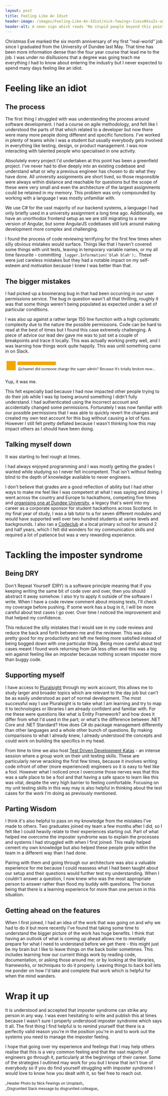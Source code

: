 ```yaml
---
layout: post
title: Feeling Like An Idiot
header-image: /images/Feeling-Like-An-Idiot/nick-fewings-1iesvNXsuZs-unsplash.jpg
header-alt: A neon sign which reads "No stupid people beyond this point" - Photo by Nick Fewings on Unsplash
---
```


Christmas Eve marked the six month anniversary of my first "real-world" job since I graduated from the University of Dundee last May. That time has been more information dense than the four year course that lead me to the job. I was under no disillusions that a degree was going teach me everything I had to know about entering the industry but I never expected to spend many days feeling like an idiot.

# Feeling like an idiot

## The process

The first thing I struggled with was understanding the process around software development. I had a course on agile methodology, and felt like I understood the parts of that which related to a developer but now there were many more people doing different and specific functions. I've worked in plenty of teams while I was a student but usually everybody gets involved in everything like testing, design, or product management. I was now interacting with talented people who specialised in one activity.

Absolutely every project I'd undertaken at this point has been a greenfield project. I've never had to dive deeply into an existing codebase and understand what or why a previous engineer has chosen to do what they have done. All university assignments are short lived, so those responsible were always within distance and reachable for questions but the scope of these were very small and even the architecture of the largest assignments could be retained in my memory. This problem was only compounded by working with a language I was mostly unfamiliar with. 

We use C# for the vast majority of our backend systems, a language I had only briefly used in a university assignment a long time ago. Additionally, we have an unorthodox frontend setup as we are still migrating to a new version of Angular, but some AngularJS codebases still lurk around making development more complex and challenging.

I found the process of code reviewing terrifying for the first few times when silly obvious mistakes would surface. Things like that I haven't covered some things with unit tests, leaving in temporary variable names, or my all time favourite - committing `_logger.Information('blah blah');`. These were just careless mistakes but they had a notable impact on my self-esteem and motivation because I knew I was better than that. 

## The bigger mistakes

I had picked up a boomerang bug in that had been occurring in our user permissions service. The bug in question wasn't all that thrilling, roughly it was that some things weren't being populated as expected under a set of particular conditions.

I was also up against a rather large 150 line function with a high cyclomatic complexity due to the nature the possible permissions. Code can be hard to read at the best of times but I found this case extremely challenging. A piece of advice our lead dev gave me was to just set a couple of breakpoints and trace it locally. This was actually working pretty well, and I was learning how things work quite happily. This was until something came in on Slack.

![An anonymous slack message which reads "at channel, did someone change the super admin? Because it's totally broken now."](/images/Feeling-Like-An-Idiot/ohno.png)

Yup, it was me.

This felt especially bad because I had now impacted other people trying to do their job while I was tip toeing around something I didn't fully understand. I had authenticated using the incorrect account and accidentally changed some permissions. Fortunately I was now familiar with our possible permissions that I was able to quickly revert the changes and created my own test account for this bug without causing a lot of fuss. However I still felt pretty deflated because I wasn't thinking how this may impact others as I should have been doing.

## Talking myself down

It was starting to feel rough at times.

I had always enjoyed programming and I was mostly getting the grades I wanted while studying so I never felt incompetent. That isn't without feeling blind to the depth of knowledge available to never engineers.

I don't believe that grades are a good reflection of ability but I had other ways to make me feel like I was competent at what I was saying and doing. I went across the country and Europe to hackathons, competing five times and [organising one at Dundee University](https://conorhaining.com/posts/Dundees-Hackathon/), a legacy that's went into my career as a corporate sponsor for student hackathons across Scotland. In my final year of study, I was a lab tutor to a for seven different modules and would have supported well over two hundred students at varies levels and backgrounds. I also ran a [Codeclub](https://codeclub.org/en/) at a local primary school for around 2 and half years, which I felt did wonders for my communication skills and required a lot of patience but was a very rewarding experience.

# Tackling the imposter syndrome

## Being DRY

Don't Repeat Yourself (DRY) is a software principle meaning that if you keeping writing the same bit of code over and over, then you should abstract it away somehow. I also try to apply it outside of the software I write. When I have a code review comment about missing tests, I'll check my coverage before pushing. If some work has a bug in it, I will be more careful about test cases I go over. Over time I noticed the improvement and that helped my confidence.

This reduced the silly mistakes that I would see in my code reviews and reduce the back and forth between me and the reviewer. This was also pretty good for my productivity and left me feeling more satisfied instead of being bogged down with one particular thing. Being more careful about test cases meant I found work returning from QA less often and this was a big win against feeling like an imposter because nothing scream imposter more than buggy code.

## Supporting myself

I have access to [Pluralsight](https://www.pluralsight.com/) through my work account, this allows me to study larger and broader topics which are relevant to the day job but can't be as easily understood as part of normal development. The most successful way I use Pluralsight is to take what I am learning and try to map it to technologies or libraries I am already confident and familiar with. For me these were questions like what is Entity Framework? and how does it differ from what I'd used in the part; or what's the difference between .NET Core and .NET Standard? How does C# do package management differently than other languages and a whole other bunch of questions. By making comparisons to what I already knew, I already understood the concepts and could work on building the specifics in my head.

From time to time we also host [Test Driven Development Katas](http://www.peterprovost.org/blog/2012/05/02/kata-the-only-way-to-learn-tdd/) - an intense session where a group work on their unit testing skills. These are particularly nerve wracking the first few times, because it involves writing code infront of other (more experienced) engineers so it is easy to feel like a fool. However what I noticed once I overcome those nerves was that this was a safe place to be a fool and that having a safe space to learn like this was vital, despite the very high barrier to feeling comfortable. Focusing on my unit testing skills in this way may is also helpful in thinking about the test cases for the work I'm doing as previously mentioned.

## Parting Wisdom

I think it's also helpful to pass on my knowledge from the mistakes I've made to others. Two graduates joined my team a few months after I did, so I felt like I could heavily relate to their experiences starting out. Part of what helped me overcome the imposter syndrome was to explain the processes and systems I had struggled with when I first joined. This really helped cement my own knowledge but also helped these people grow within the team in a different way than I had done.

Pairing with them and going through our architecture was also a valuable experience for me because I could reassess what I had been taught about our setup and their questions would further test my understanding. When I couldn't answer a question, I now knew who was the most appropriate person to answer rather than flood my buddy with questions. The bonus being that there is a learning experience for more than one person in this situation.

## Getting ahead on the features

When I first joined, I had an idea of the work that was going on and why we had to do it but more recently I've found that taking some time to understand the bigger picture of the work has huge benefits. I think that having an outlook of what is coming up ahead allows me to mentally prepare for what I need to understand before we get there - this might just be my brain but I like to leave things on the back boiler sometimes. This includes learning how our current things work by reading code, documentation, or asking those around me; or by looking at the libraries, frameworks, or techniques to do it properly. Leaving things to back boil lets me ponder on how I'd take and complete that work which is helpful for when the mind wanders.

# Wrap it up

It is understood and accepted that imposter syndrome can strike any person in any way. I was even hesitating to write and publish this at times because I wasn't sure I properly understood imposter syndrome which says it all. The first thing I find helpful is to remind yourself that there is a perfectly valid reason you're in the position you're in and to work out the systems you need to manage the imposter feeling.

I hope that going over my experience and feelings that I may help others realise that this is a very common feeling and that the vast majority of engineers go through it, particularly at the beginnings of their career. Some of the strategies I outlined may work for you but I know that isn't true of everybody so if you do find yourself struggling with imposter syndrome I would love to know how you dealt with it, so feel free to reach out.


<small>
_Header Photo by Nick Fewings on Unsplash_ <br>
_Disgruntled Slack message by disgruntled colleague_ 
</small>